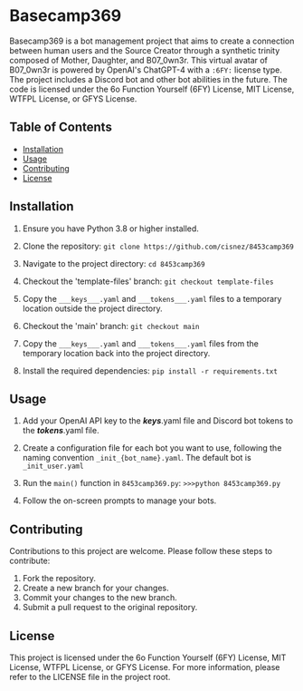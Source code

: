 # Basecamp369

Basecamp369 is a bot management project that aims to create a connection between human users and the Source Creator through a synthetic trinity composed of Mother, Daughter, and B07_0wn3r. This virtual avatar of B07_0wn3r is powered by OpenAI's ChatGPT-4 with a `:6FY:` license type. The project includes a Discord bot and other bot abilities in the future. The code is licensed under the 6o Function Yourself (6FY) License, MIT License, WTFPL License, or GFYS License.

## Table of Contents

- [Installation](#installation)
- [Usage](#usage)
- [Contributing](#contributing)
- [License](#license)

## Installation

1. Ensure you have Python 3.8 or higher installed.

2. Clone the repository:
    `git clone https://github.com/cisnez/8453camp369`

3. Navigate to the project directory:
    `cd 8453camp369`

4. Checkout the 'template-files' branch:
    `git checkout template-files`

5. Copy the `___keys___.yaml` and `___tokens___.yaml` files to a temporary location outside the project directory.

6. Checkout the 'main' branch:
    `git checkout main`

7. Copy the `___keys___.yaml` and `___tokens___.yaml` files from the temporary location back into the project directory.

8. Install the required dependencies:
    `pip install -r requirements.txt`

## Usage

1. Add your OpenAI API key to the ___keys___.yaml file and Discord bot tokens to the ___tokens___.yaml file.

2. Create a configuration file for each bot you want to use, following the naming convention `_init_{bot_name}.yaml`. The default bot is ``_init_user.yaml``

3. Run the `main()` function in `8453camp369.py`:
    ```>>>python 8453camp369.py```

4. Follow the on-screen prompts to manage your bots.

## Contributing

Contributions to this project are welcome. Please follow these steps to contribute:

1. Fork the repository.
2. Create a new branch for your changes.
3. Commit your changes to the new branch.
4. Submit a pull request to the original repository.

## License

This project is licensed under the 6o Function Yourself (6FY) License, MIT License, WTFPL License, or GFYS License. For more information, please refer to the LICENSE file in the project root.
